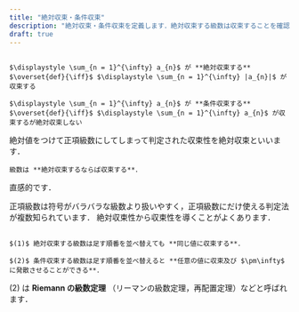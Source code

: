 ```yaml
---
title: "絶対収束・条件収束"
description: "絶対収束・条件収束を定義します．絶対収束する級数は収束することを確認し，Riemannの級数定理（再配置定理）にも触れてみます．"
draft: true
---
```


~~~definition:絶対収束・条件収束

$\displaystyle \sum_{n = 1}^{\infty} a_{n}$ が **絶対収束する** $\overset{def}{\iff}$ $\displaystyle \sum_{n = 1}^{\infty} |a_{n}|$ が収束する

$\displaystyle \sum_{n = 1}^{\infty} a_{n}$ が **条件収束する** $\overset{def}{\iff}$ $\displaystyle \sum_{n = 1}^{\infty} a_{n}$ が収束するが絶対収束しない

~~~

絶対値をつけて正項級数にしてしまって判定された収束性を絶対収束といいます．

~~~theorem:絶対収束
級数は **絶対収束するならば収束する**．
~~~

直感的です．

正項級数は符号がバラバラな級数より扱いやすく，正項級数にだけ使える判定法が複数知られています．
絶対収束性から収束性を導くことがよくあります．

~~~theorem:再配置した級数

$(1)$ 絶対収束する級数は足す順番を並べ替えても **同じ値に収束する**．

$(2)$ 条件収束する級数は足す順番を並べ替えると **任意の値に収束及び $\pm\infty$ に発散させることができる**．

~~~

$(2)$ は **Riemann の級数定理** （リーマンの級数定理，再配置定理）などと呼ばれます．
